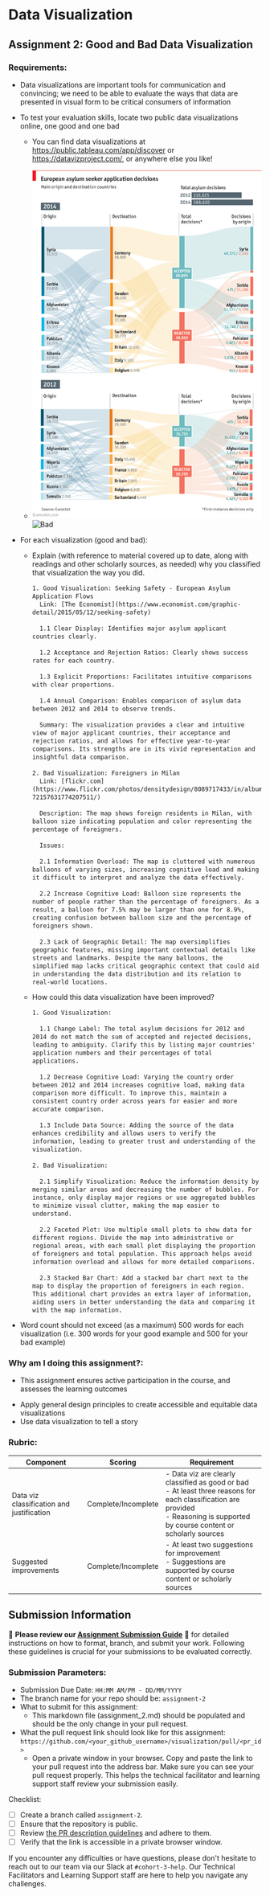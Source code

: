 # Data Visualization

## Assignment 2: Good and Bad Data Visualization

### Requirements:

- Data visualizations are important tools for communication and convincing; we need to be able to evaluate the ways that data are presented in visual form to be critical consumers of information 
- To test your evaluation skills, locate two public data visualizations online, one good and one bad  
    - You can find data visualizations at https://public.tableau.com/app/discover or https://datavizproject.com/, or anywhere else you like!

    - ![Good](./Seeking_Safety_European_Asylum_Application_Flows.png)  ![Bad](./Foreigners_in_Milan.jpg)
    
- For each visualization (good and bad):  
    - Explain (with reference to material covered up to date, along with readings and other scholarly sources, as needed) why you classified that visualization the way you did.
      ```
      1. Good Visualization: Seeking Safety - European Asylum Application Flows
        Link: [The Economist](https://www.economist.com/graphic-detail/2015/05/12/seeking-safety)

        1.1 Clear Display: Identifies major asylum applicant countries clearly.

        1.2 Acceptance and Rejection Ratios: Clearly shows success rates for each country.

        1.3 Explicit Proportions: Facilitates intuitive comparisons with clear proportions.
        
        1.4 Annual Comparison: Enables comparison of asylum data between 2012 and 2014 to observe trends.
        
        Summary: The visualization provides a clear and intuitive view of major applicant countries, their acceptance and rejection ratios, and allows for effective year-to-year comparisons. Its strengths are in its vivid representation and insightful data comparison.

      2. Bad Visualization: Foreigners in Milan
        Link: [flickr.com](https://www.flickr.com/photos/densitydesign/8089717433/in/album-72157631774207511/)

        Description: The map shows foreign residents in Milan, with balloon size indicating population and color representing the percentage of foreigners.

        Issues:

        2.1 Information Overload: The map is cluttered with numerous balloons of varying sizes, increasing cognitive load and making it difficult to interpret and analyze the data effectively.

        2.2 Increase Cognitive Load: Balloon size represents the number of people rather than the percentage of foreigners. As a result, a balloon for 7.5% may be larger than one for 8.9%, creating confusion between balloon size and the percentage of foreigners shown.

        2.3 Lack of Geographic Detail: The map oversimplifies geographic features, missing important contextual details like streets and landmarks. Despite the many balloons, the simplified map lacks critical geographic context that could aid in understanding the data distribution and its relation to real-world locations.

      ```
    - How could this data visualization have been improved?  
      ```
      1. Good Visualization:

        1.1 Change Label: The total asylum decisions for 2012 and 2014 do not match the sum of accepted and rejected decisions, leading to ambiguity. Clarify this by listing major countries' application numbers and their percentages of total applications.

        1.2 Decrease Cognitive Load: Varying the country order between 2012 and 2014 increases cognitive load, making data comparison more difficult. To improve this, maintain a consistent country order across years for easier and more accurate comparison.

        1.3 Include Data Source: Adding the source of the data enhances credibility and allows users to verify the information, leading to greater trust and understanding of the visualization.

      2. Bad Visualization:

        2.1 Simplify Visualization: Reduce the information density by merging similar areas and decreasing the number of bubbles. For instance, only display major regions or use aggregated bubbles to minimize visual clutter, making the map easier to understand.

        2.2 Faceted Plot: Use multiple small plots to show data for different regions. Divide the map into administrative or regional areas, with each small plot displaying the proportion of foreigners and total population. This approach helps avoid information overload and allows for more detailed comparisons.

        2.3 Stacked Bar Chart: Add a stacked bar chart next to the map to display the proportion of foreigners in each region. This additional chart provides an extra layer of information, aiding users in better understanding the data and comparing it with the map information.
      
      ```

- Word count should not exceed (as a maximum) 500 words for each visualization (i.e. 
300 words for your good example and 500 for your bad example)

### Why am I doing this assignment?:

- This assignment ensures active participation in the course, and assesses the learning outcomes
* Apply general design principles to create accessible and equitable data visualizations
* Use data visualization to tell a story

### Rubric:

| Component               | Scoring   | Requirement                                                 |
|-------------------------|-----------|-------------------------------------------------------------|
| Data viz classification and justification | Complete/Incomplete | - Data viz are clearly classified as good or bad<br />- At least three reasons for each classification are provided<br />- Reasoning is supported by course content or scholarly sources |
| Suggested improvements  | Complete/Incomplete | - At least two suggestions for improvement<br />- Suggestions are supported by course content or scholarly sources |

## Submission Information

🚨 **Please review our [Assignment Submission Guide](https://github.com/UofT-DSI/onboarding/blob/main/onboarding_documents/submissions.md)** 🚨 for detailed instructions on how to format, branch, and submit your work. Following these guidelines is crucial for your submissions to be evaluated correctly.

### Submission Parameters:
* Submission Due Date: `HH:MM AM/PM - DD/MM/YYYY`
* The branch name for your repo should be: `assignment-2`
* What to submit for this assignment:
    * This markdown file (assignment_2.md) should be populated and should be the only change in your pull request.
* What the pull request link should look like for this assignment: `https://github.com/<your_github_username>/visualization/pull/<pr_id>`
    * Open a private window in your browser. Copy and paste the link to your pull request into the address bar. Make sure you can see your pull request properly. This helps the technical facilitator and learning support staff review your submission easily.

Checklist:
- [ ] Create a branch called `assignment-2`.
- [ ] Ensure that the repository is public.
- [ ] Review [the PR description guidelines](https://github.com/UofT-DSI/onboarding/blob/main/onboarding_documents/submissions.md#guidelines-for-pull-request-descriptions) and adhere to them.
- [ ] Verify that the link is accessible in a private browser window.

If you encounter any difficulties or have questions, please don't hesitate to reach out to our team via our Slack at `#cohort-3-help`. Our Technical Facilitators and Learning Support staff are here to help you navigate any challenges.

